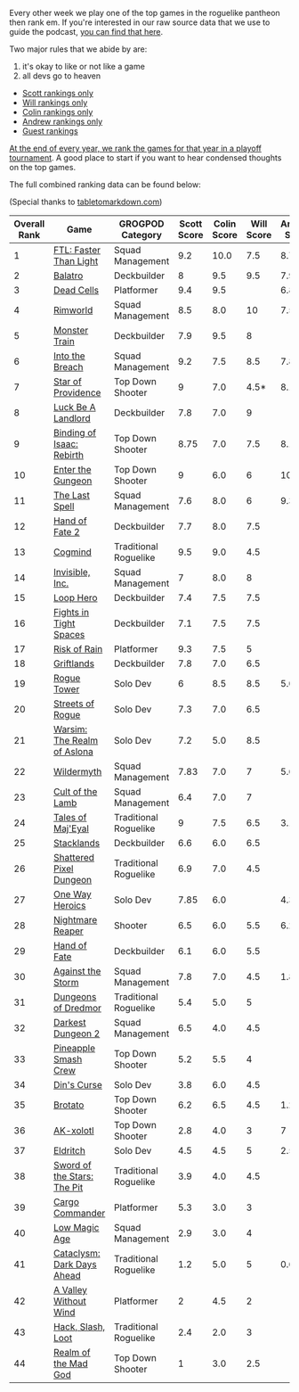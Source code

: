 Every other week we play one of the top games in the roguelike pantheon then rank em. If you're interested in our raw source data that we use to guide the podcast, [you can find that here](https://github.com/ScottBurger/going_rogue_podcast/wiki/Roguelike-Steam-Dataset).

Two major rules that we abide by are: 
1. it's okay to like or not like a game
2. all devs go to heaven

* [Scott rankings only](https://docs.google.com/spreadsheets/d/1wf34T9sseGKv_VtQMcjRq6WuFWj33uU9cbU4oUlZGt8/edit#gid=1410426659)
* [Will rankings only](https://docs.google.com/spreadsheets/d/1wf34T9sseGKv_VtQMcjRq6WuFWj33uU9cbU4oUlZGt8/edit#gid=73210139)
* [Colin rankings only](https://docs.google.com/spreadsheets/d/1wf34T9sseGKv_VtQMcjRq6WuFWj33uU9cbU4oUlZGt8/edit#gid=2046262583)
* [Andrew rankings only](https://docs.google.com/spreadsheets/d/1wf34T9sseGKv_VtQMcjRq6WuFWj33uU9cbU4oUlZGt8/edit#gid=1897153161)
* [Guest rankings](https://docs.google.com/spreadsheets/d/1wf34T9sseGKv_VtQMcjRq6WuFWj33uU9cbU4oUlZGt8/edit#gid=847369508)

<!-- 
when finished:
* games that X liked more than Y
* games that X and Y agreed on perfectly
* top 'gems' = avg pod rank vs review rank
* top 'anti-gems' = avg pod rank vs review rank
-->

<!--
ongoing short lists (matching youtube playlists?):

top 3 most popular rogues
top 3 hidden gems
top 3 most widely disagreed on games (std dev)
-->

[At the end of every year, we rank the games for that year in a playoff tournament](https://grogpod.zone/tags/#omegabowl). A good place to start if you want to hear condensed thoughts on the top games.


The full combined ranking data can be found below:

(Special thanks to [tabletomarkdown.com](https://tabletomarkdown.com/convert-spreadsheet-to-markdown))

| Overall Rank | Game                                                                                | GROGPOD Category      | Scott Score | Colin Score | Will Score | Andrew Score | Avg Score | Median | Std Dev |
| ------------ | ----------------------------------------------------------------------------------- | --------------------- | ----------- | ----------- | ---------- | ------------ | --------- | ------ | ------- |
| 1            | [FTL: Faster Than Light](https://grogpod.zone/2022-12-07-ftl/)                      | Squad Management      | 9.2         | 10.0        | 7.5        | 8.75         | 8.86      | 9.0    | 1.05    |
| 2            | [Balatro](https://grogpod.zone/2024-03-13-balatro/)                                 | Deckbuilder           | 8           | 9.5         | 9.5        | 7.90         | 8.73      | 9.0    | 0.90    |
| 3            | [Dead Cells](https://grogpod.zone/2023-11-22-dead_cells/)                           | Platformer            | 9.4         | 9.5         |            | 6.88         | 8.59      | 9.5    | 1.49    |
| 4            | [Rimworld](https://grogpod.zone/2023-10-25-rimworld/)                               | Squad Management      | 8.5         | 8.0         | 10         | 7.50         | 8.50      | 8.5    | 1.08    |
| 5            | [Monster Train](https://grogpod.zone/2023-05-24-monster_train/)                     | Deckbuilder           | 7.9         | 9.5         | 8          |              | 8.47      | 8.0    | 0.90    |
| 6            | [Into the Breach](https://grogpod.zone/2024-03-27-into_the_breach/)                 | Squad Management      | 9.2         | 7.5         | 8.5        | 7.85         | 8.26      | 8.0    | 0.75    |
| 7            | [Star of Providence](https://grogpod.zone/2024-04-10-star-of-providence/)           | Top Down Shooter      | 9           | 7.0         | 4.5\*      | 8.13         | 8.04      | 8.0    | 1.00    |
| 8            | [Luck Be A Landlord](https://grogpod.zone/2023-08-02-landlord/)                     | Deckbuilder           | 7.8         | 7.0         | 9          |              | 7.93      | 8.0    | 1.01    |
| 9            | [Binding of Isaac: Rebirth](https://grogpod.zone/2022-10-26-isaac/)                 | Top Down Shooter      | 8.75        | 7.0         | 7.5        | 8.13         | 7.84      | 8.0    | 0.76    |
| 10           | [Enter the Gungeon](https://grogpod.zone/2023-07-04-gungeon/)                       | Top Down Shooter      | 9           | 6.0         | 6          | 10.00        | 7.75      | 7.5    | 2.06    |
| 11           | [The Last Spell](https://grogpod.zone/2023-08-16-the_last_spell/)                   | Squad Management      | 7.6         | 8.0         | 6          | 9.38         | 7.74      | 8.0    | 1.39    |
| 12           | [Hand of Fate 2](https://grogpod.zone/2023-04-12-hand-of-fate/)                     | Deckbuilder           | 7.7         | 8.0         | 7.5        |              | 7.73      | 7.5    | 0.25    |
| 13           | [Cogmind](https://grogpod.zone/2023-03-15-cogmind/)                                 | Traditional Roguelike | 9.5         | 9.0         | 4.5        |              | 7.67      | 9.0    | 2.75    |
| 14           | [Invisible, Inc.](https://grogpod.zone/2023-01-04-invisible/)                       | Squad Management      | 7           | 8.0         | 8          |              | 7.67      | 8.0    | 0.58    |
| 15           | [Loop Hero](https://grogpod.zone/2023-04-26-streets-of-rogue/)                      | Deckbuilder           | 7.4         | 7.5         | 7.5        |              | 7.47      | 7.5    | 0.06    |
| 16           | [Fights in Tight Spaces](https://grogpod.zone/2023-02-15-fits/)                     | Deckbuilder           | 7.1         | 7.5         | 7.5        |              | 7.37      | 7.5    | 0.23    |
| 17           | [Risk of Rain](https://grogpod.zone/2023-02-01-riskofrain/)                         | Platformer            | 9.3         | 7.5         | 5          |              | 7.27      | 7.5    | 2.16    |
| 18           | [Griftlands](https://grogpod.zone/2023-05-10-griftlands/)                           | Deckbuilder           | 7.8         | 7.0         | 6.5        |              | 7.10      | 7.0    | 0.66    |
| 19           | [Rogue Tower](https://grogpod.zone/2024-01-03-rogue-tower/)                         | Solo Dev              | 6           | 8.5         | 8.5        | 5.00         | 7.00      | 7.5    | 1.78    |
| 20           | [Streets of Rogue](https://grogpod.zone/2023-04-26-streets-of-rogue/)               | Solo Dev              | 7.3         | 7.0         | 6.5        |              | 6.93      | 7.0    | 0.40    |
| 21           | [Warsim: The Realm of Aslona](https://grogpod.zone/2023-03-01-warsim/)              | Solo Dev              | 7.2         | 5.0         | 8.5        |              | 6.90      | 7.0    | 1.77    |
| 22           | [Wildermyth](https://grogpod.zone/2024-01-17-wildermyth/)                           | Squad Management      | 7.83        | 7.0         | 7          | 5.63         | 6.86      | 7.0    | 0.91    |
| 23           | [Cult of the Lamb](https://grogpod.zone/2023-07-19-cult-of-the-lamb/)               | Squad Management      | 6.4         | 7.0         | 7          |              | 6.80      | 7.0    | 0.35    |
| 24           | [Tales of Maj'Eyal](https://grogpod.zone/2024-02-14-tome/)                          | Traditional Roguelike | 9           | 7.5         | 6.5        | 3.13         | 6.53      | 7.0    | 2.49    |
| 25           | [Stacklands](https://grogpod.zone/2023-01-18-stacklands/)                           | Deckbuilder           | 6.6         | 6.0         | 6.5        |              | 6.37      | 6.5    | 0.32    |
| 26           | [Shattered Pixel Dungeon](https://grogpod.zone/2023-06-21-shattered-pixel-dungeon/) | Traditional Roguelike | 6.9         | 7.0         | 4.5        |              | 6.13      | 7.0    | 1.42    |
| 27           | [One Way Heroics](http://grogpod.zone/2023-09-13-one-way-heroics/)                  | Solo Dev              | 7.85        | 6.0         |            | 4.38         | 6.08      | 6.0    | 1.74    |
| 28           | [Nightmare Reaper](https://grogpod.zone/2024-01-31-nightmare-reaper/)               | Shooter               | 6.5         | 6.0         | 5.5        | 6.25         | 6.06      | 6.0    | 0.43    |
| 29           | [Hand of Fate](https://grogpod.zone/2023-04-12-hand-of-fate/)                       | Deckbuilder           | 6.1         | 6.0         | 5.5        |              | 5.87      | 6.0    | 0.32    |
| 30           | [Against the Storm](https://grogpod.zone/2024-02-28-against-the-storm/)             | Squad Management      | 7.8         | 7.0         | 4.5        | 1.88         | 5.29      | 6.0    | 2.68    |
| 31           | [Dungeons of Dredmor](https://grogpod.zone/2022-10-12-dredmor/)                     | Traditional Roguelike | 5.4         | 5.0         | 5          |              | 5.13      | 5.0    | 0.23    |
| 32           | [Darkest Dungeon 2](https://grogpod.zone/2023-06-07-darkest-dungeon-2/)             | Squad Management      | 6.5         | 4.0         | 4.5        |              | 5.00      | 4.5    | 1.32    |
| 33           | [Pineapple Smash Crew](https://grogpod.zone/2022-11-09-pineapple/)                  | Top Down Shooter      | 5.2         | 5.5         | 4          |              | 4.90      | 5.0    | 0.79    |
| 34           | [Din's Curse](https://grogpod.zone/2022-11-23-madgod/)                              | Solo Dev              | 3.8         | 6.0         | 4.5        |              | 4.77      | 4.5    | 1.12    |
| 35           | [Brotato](https://grogpod.zone/2023-08-16-the_last_spell/)                          | Top Down Shooter      | 6.2         | 6.5         | 4.5        | 1.25         | 4.61      | 5.5    | 2.41    |
| 36           | [AK-xolotl](https://grogpod.zone/2023-11-08-akxolotl/)                              | Top Down Shooter      | 2.8         | 4.0         | 3          | 7            | 4.20      | 3.5    | 1.94    |
| 37           | [Eldritch](http://grogpod.zone/2023-08-30-eldritch/)                                | Solo Dev              | 4.5         | 4.5         | 5          | 2.50         | 4.13      | 4.5    | 1.11    |
| 38           | [Sword of the Stars: The Pit](https://grogpod.zone/2022-12-21-sots_the_pit/)        | Traditional Roguelike | 3.9         | 4.0         | 4.5        |              | 4.13      | 4.0    | 0.32    |
| 39           | [Cargo Commander](https://grogpod.zone/2022-11-23-madgod/)                          | Platformer            | 5.3         | 3.0         | 3          |              | 3.77      | 3.0    | 1.33    |
| 40           | [Low Magic Age](https://grogpod.zone/2023-03-29-low-magic-age/)                     | Squad Management      | 2.9         | 3.0         | 4          |              | 3.30      | 3.0    | 0.61    |
| 41           | [Cataclysm: Dark Days Ahead](http://grogpod.zone/2023-09-27-cataclysm/)             | Traditional Roguelike | 1.2         | 5.0         | 5          | 0.63         | 2.96      | 3.0    | 2.37    |
| 42           | [A Valley Without Wind](https://grogpod.zone/2022-11-09-pineapple/)                 | Platformer            | 2           | 4.5         | 2          |              | 2.83      | 2.0    | 1.44    |
| 43           | [Hack, Slash, Loot](https://grogpod.zone/2022-11-09-pineapple/)                     | Traditional Roguelike | 2.4         | 2.0         | 3          |              | 2.47      | 2.5    | 0.50    |
| 44           | [Realm of the Mad God](https://grogpod.zone/2022-11-23-madgod/)                     | Top Down Shooter      | 1           | 3.0         | 2.5        |              | 2.17      | 2.5    | 1.04    |







